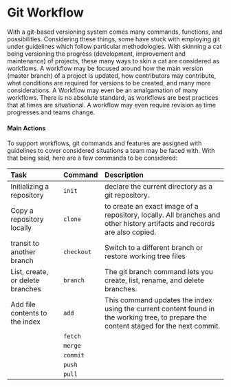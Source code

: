 # Git Workflow

With a git-based versioning system comes many commands, functions, and possibilities. Considering these things, some have stuck with employing git under guidelines which follow particular methodologies. With skinning a cat being versioning the progress \(development, improvement and maintenance\) of projects, these many ways to skin a cat are considered as workflows. A workflow may be focused around how the main version \(master branch\) of a project is updated, how contributors may contribute, what conditions are required for versions to be created, and many more considerations. A Workflow may even be an amalgamation of many workflows. There is no absolute standard, as workflows are best practices that at times are situational. A workflow may even require revision as time progresses and teams change.

#### Main Actions

To support workflows, git commands and features are assigned with guidelines to cover considered situations a team may be faced with. With that being said, here are a few commands to be considered:

| Task | Command | Description |
| :--- | :--- | :--- |
| Initializing a repository | `init` | declare the current directory as a git repository. |
| Copy a repository locally | `clone` | to create an exact image of a repository, locally. All branches and other history artifacts and records are also copied. |
| transit to another branch | `checkout` | Switch to a different branch or restore working tree files |
| List, create, or delete branches | `branch` | The git branch command lets you create, list, rename, and delete branches. |
|  Add file contents to the index | `add` | This command updates the index using the current content found in the working tree, to prepare the content staged for the next commit.  |
|  | `fetch` |  |
|  | `merge` |  |
|  | `commit` |  |
|  | `push` |  |
|  | `pull` |  |



